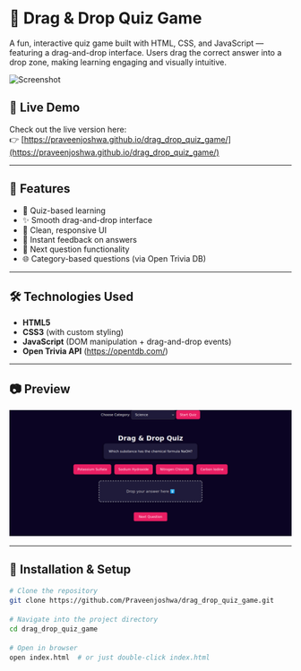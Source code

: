 # 🎯 Drag & Drop Quiz Game

A fun, interactive quiz game built with HTML, CSS, and JavaScript — featuring a drag-and-drop interface. Users drag the correct answer into a drop zone, making learning engaging and visually intuitive.

![Screenshot](screenshot.png) <!-- Add a screenshot of your game -->

## 🚀 Live Demo

Check out the live version here:  
👉 [https://praveenjoshwa.github.io/drag_drop_quiz_game/](https://praveenjoshwa.github.io/drag_drop_quiz_game/)

---

## 📌 Features

- 🧠 Quiz-based learning
- ✨ Smooth drag-and-drop interface
- 🎨 Clean, responsive UI
- 🎯 Instant feedback on answers
- 🔄 Next question functionality
- 🌐 Category-based questions (via Open Trivia DB)

---

## 🛠️ Technologies Used

- **HTML5**  
- **CSS3** (with custom styling)  
- **JavaScript** (DOM manipulation + drag-and-drop events)  
- **Open Trivia API** (https://opentdb.com/)

---

## 📷 Preview

![Quiz Game Screenshot](assets/screenshot.png)

---

## 🔧 Installation & Setup

```bash
# Clone the repository
git clone https://github.com/Praveenjoshwa/drag_drop_quiz_game.git

# Navigate into the project directory
cd drag_drop_quiz_game

# Open in browser
open index.html  # or just double-click index.html
